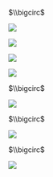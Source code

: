 $\\bigcirc$

![](https://www.nta.go.jp/tmp/e0ed5bef-9932-44a3-af45-4626847e9c23/images/9a88741d3564710a40399fdddf35b8d3ed81dc262e8d287314e9424c1af5e216.jpg)

![](https://www.nta.go.jp/tmp/e0ed5bef-9932-44a3-af45-4626847e9c23/images/6484880eba234699ee7e00944ee0838436e2c51328356c903766ad6d374222cb.jpg)

![](https://www.nta.go.jp/tmp/e0ed5bef-9932-44a3-af45-4626847e9c23/images/ee3465d1e9b4c54ff1c4dc3badba281fcfb880b747c16a80867dc1432081911b.jpg)

![](https://www.nta.go.jp/tmp/e0ed5bef-9932-44a3-af45-4626847e9c23/images/1bec089cb4ba1272192d0e5343348a6b886414e77b6d96a8a8bce960d4440c9e.jpg)

$\\bigcirc$

![](https://www.nta.go.jp/tmp/e0ed5bef-9932-44a3-af45-4626847e9c23/images/ec327aad957af3974f134d2da5a0b53097482594534ad7efbd513ffe7a97a83d.jpg)

$\\bigcirc$

![](https://www.nta.go.jp/tmp/e0ed5bef-9932-44a3-af45-4626847e9c23/images/ff925f72ae0653c63faf4608c08418b097d935192037b272a37146d733020c89.jpg)

$\\bigcirc$

![](https://www.nta.go.jp/tmp/e0ed5bef-9932-44a3-af45-4626847e9c23/images/822ca9ba606f406c1483346fcd6d162b525eac636b079a8dff3c8a53be0b9ed4.jpg)